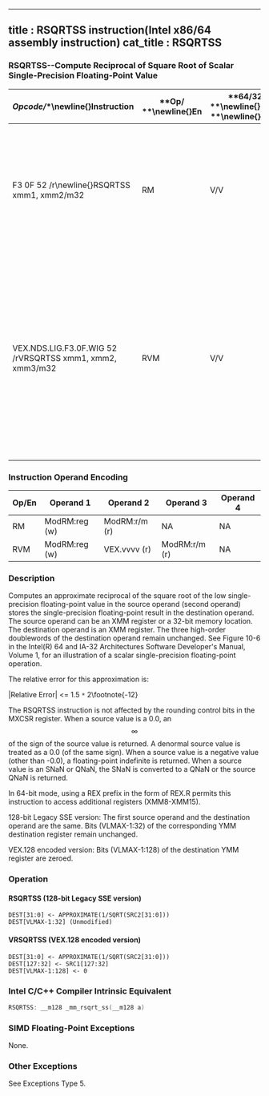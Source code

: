 ----------------------------
title : RSQRTSS instruction(Intel x86/64 assembly instruction)
cat_title : RSQRTSS
----------------------------
### RSQRTSS--Compute Reciprocal of Square Root of Scalar Single-Precision Floating-Point Value


|**Opcode*/**\newline{}**Instruction**|**Op/ **\newline{}**En**|**64/32 bit **\newline{}**Mode **\newline{}**Support**|**CPUID **\newline{}**Feature **\newline{}**Flag**|**Description**|
|-------------------------------------|------------------------|------------------------------------------------------|--------------------------------------------------|---------------|
|F3 0F 52 /r\newline{}RSQRTSS xmm1, xmm2/m32|RM|V/V|SSE|Computes the approximate reciprocal of the square root of the low single-precision floating-point value in xmm2/m32 and stores the results in xmm1.|
|VEX.NDS.LIG.F3.0F.WIG 52 /rVRSQRTSS xmm1, xmm2, xmm3/m32|RVM|V/V|AVX|Computes the approximate reciprocal of the square root of the low single precision floating-point value in xmm3/m32 and stores the results in xmm1. Also, upper single precision floating-point values (bits[127:32]) from xmm2 are copied to xmm1[127:32].|
### Instruction Operand Encoding


|Op/En|Operand 1|Operand 2|Operand 3|Operand 4|
|-----|---------|---------|---------|---------|
|RM|ModRM:reg (w)|ModRM:r/m (r)|NA|NA|
|RVM|ModRM:reg (w)|VEX.vvvv (r)|ModRM:r/m (r)|NA|
### Description


Computes an approximate reciprocal of the square root of the low single-precision floating-point value in the source operand (second operand) stores the single-precision floating-point result in the destination operand. The source operand can be an XMM register or a 32-bit memory location. The destination operand is an XMM register. The three high-order doublewords of the destination operand remain unchanged. See Figure 10-6 in the Intel(R) 64 and IA-32 Architectures Software Developer's Manual, Volume 1, for an illustration of a scalar single-precision floating-point operation.

The relative error for this approximation is:

 |Relative Error| <= 1.5 `*` 2\footnote{-12}  

The RSQRTSS instruction is not affected by the rounding control bits in the MXCSR register. When a source value is a 0.0, an $$\infty$$ of the sign of the source value is returned. A denormal source value is treated as a 0.0 (of the same sign). When a source value is a negative value (other than -0.0), a floating-point indefinite is returned. When a source value is an SNaN or QNaN, the SNaN is converted to a QNaN or the source QNaN is returned. 

In 64-bit mode, using a REX prefix in the form of REX.R permits this instruction to access additional registers (XMM8-XMM15).

128-bit Legacy SSE version: The first source operand and the destination operand are the same. Bits (VLMAX-1:32) of the corresponding YMM destination register remain unchanged.

VEX.128 encoded version: Bits (VLMAX-1:128) of the destination YMM register are zeroed.


### Operation
#### RSQRTSS (128-bit Legacy SSE version)
```info-verb
DEST[31:0] <-  APPROXIMATE(1/SQRT(SRC2[31:0]))
DEST[VLMAX-1:32] (Unmodified)
```
#### VRSQRTSS (VEX.128 encoded version)
```info-verb
DEST[31:0] <-  APPROXIMATE(1/SQRT(SRC2[31:0]))
DEST[127:32] <-  SRC1[127:32]
DEST[VLMAX-1:128] <-  0
```

### Intel C/C++ Compiler Intrinsic Equivalent

```cpp
RSQRTSS: __m128 _mm_rsqrt_ss(__m128 a)
```
### SIMD Floating-Point Exceptions


None.

### Other Exceptions


See Exceptions Type 5.

